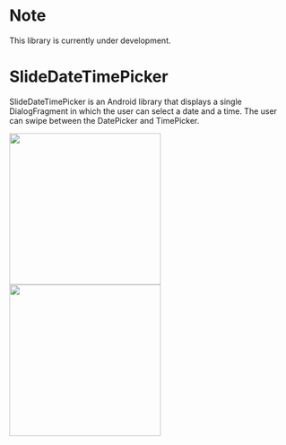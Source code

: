 Note
====
This library is currently under development.

SlideDateTimePicker
===================

SlideDateTimePicker is an Android library that displays a single DialogFragment in which the user can select a date and a time. The user can swipe between the DatePicker and TimePicker.

<img src="https://raw.github.com/jjobes/SlideDateTimePicker/master/screenshots/1.png" width="270" style="margin-right:10px;">
<img src="https://raw.github.com/jjobes/SlideDateTimePicker/master/screenshots/2.png" width="270">